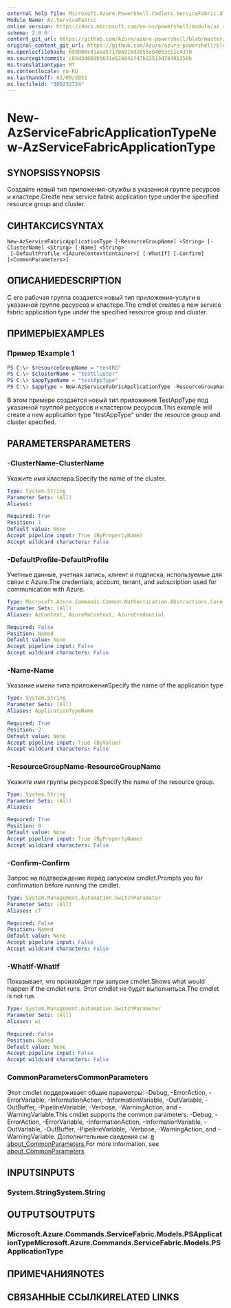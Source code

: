 ```yaml
---
external help file: Microsoft.Azure.PowerShell.Cmdlets.ServiceFabric.dll-Help.xml
Module Name: Az.ServiceFabric
online version: https://docs.microsoft.com/en-us/powershell/module/az.servicefabric/new-azservicefabricapplicationtype
schema: 2.0.0
content_git_url: https://github.com/Azure/azure-powershell/blob/master/src/ServiceFabric/ServiceFabric/help/New-AzServiceFabricApplicationType.md
original_content_git_url: https://github.com/Azure/azure-powershell/blob/master/src/ServiceFabric/ServiceFabric/help/New-AzServiceFabricApplicationType.md
ms.openlocfilehash: 690b00c41aea571786916d2055eb4063c51c4370
ms.sourcegitcommit: c05d3d669b5631e526841f47b22513d78495350b
ms.translationtype: MT
ms.contentlocale: ru-RU
ms.lasthandoff: 02/09/2021
ms.locfileid: "100232724"
---
```

# <span data-ttu-id="ba598-101">New-AzServiceFabricApplicationType</span><span class="sxs-lookup"><span data-stu-id="ba598-101">New-AzServiceFabricApplicationType</span></span>

## <span data-ttu-id="ba598-102">SYNOPSIS</span><span class="sxs-lookup"><span data-stu-id="ba598-102">SYNOPSIS</span></span>
<span data-ttu-id="ba598-103">Создайте новый тип приложения-службы в указанной группе ресурсов и кластере.</span><span class="sxs-lookup"><span data-stu-id="ba598-103">Create new service fabric application type under the specified resource group and cluster.</span></span>

## <span data-ttu-id="ba598-104">СИНТАКСИС</span><span class="sxs-lookup"><span data-stu-id="ba598-104">SYNTAX</span></span>

```
New-AzServiceFabricApplicationType [-ResourceGroupName] <String> [-ClusterName] <String> [-Name] <String>
 [-DefaultProfile <IAzureContextContainer>] [-WhatIf] [-Confirm] [<CommonParameters>]
```

## <span data-ttu-id="ba598-105">ОПИСАНИЕ</span><span class="sxs-lookup"><span data-stu-id="ba598-105">DESCRIPTION</span></span>
<span data-ttu-id="ba598-106">С его рабочая группа создается новый тип приложения-услуги в указанной группе ресурсов и кластере.</span><span class="sxs-lookup"><span data-stu-id="ba598-106">The cmdlet creates a new service fabric application type under the specified resource group and cluster.</span></span>

## <span data-ttu-id="ba598-107">ПРИМЕРЫ</span><span class="sxs-lookup"><span data-stu-id="ba598-107">EXAMPLES</span></span>

### <span data-ttu-id="ba598-108">Пример 1</span><span class="sxs-lookup"><span data-stu-id="ba598-108">Example 1</span></span>
```powershell
PS C:\> $resourceGroupName = "testRG"
PS C:\> $clusterName = "testCluster"
PS C:\> $appTypeName = "testAppType"
PS C:\> $appType = New-AzServiceFabricApplicationType -ResourceGroupName $resourceGroupName -ClusterName $clusterName -Name $appTypeName -Verbose
```

<span data-ttu-id="ba598-109">В этом примере создается новый тип приложения TestAppType под указанной группой ресурсов и кластером ресурсов.</span><span class="sxs-lookup"><span data-stu-id="ba598-109">This example will create a new application type "testAppType" under the resource group and cluster specified.</span></span>

## <span data-ttu-id="ba598-110">PARAMETERS</span><span class="sxs-lookup"><span data-stu-id="ba598-110">PARAMETERS</span></span>

### <span data-ttu-id="ba598-111">-ClusterName</span><span class="sxs-lookup"><span data-stu-id="ba598-111">-ClusterName</span></span>
<span data-ttu-id="ba598-112">Укажите имя кластера.</span><span class="sxs-lookup"><span data-stu-id="ba598-112">Specify the name of the cluster.</span></span>

```yaml
Type: System.String
Parameter Sets: (All)
Aliases:

Required: True
Position: 1
Default value: None
Accept pipeline input: True (ByPropertyName)
Accept wildcard characters: False
```

### <span data-ttu-id="ba598-113">-DefaultProfile</span><span class="sxs-lookup"><span data-stu-id="ba598-113">-DefaultProfile</span></span>
<span data-ttu-id="ba598-114">Учетные данные, учетная запись, клиент и подписка, используемые для связи с Azure.</span><span class="sxs-lookup"><span data-stu-id="ba598-114">The credentials, account, tenant, and subscription used for communication with Azure.</span></span>

```yaml
Type: Microsoft.Azure.Commands.Common.Authentication.Abstractions.Core.IAzureContextContainer
Parameter Sets: (All)
Aliases: AzContext, AzureRmContext, AzureCredential

Required: False
Position: Named
Default value: None
Accept pipeline input: False
Accept wildcard characters: False
```

### <span data-ttu-id="ba598-115">-Name</span><span class="sxs-lookup"><span data-stu-id="ba598-115">-Name</span></span>
<span data-ttu-id="ba598-116">Указание имени типа приложения</span><span class="sxs-lookup"><span data-stu-id="ba598-116">Specify the name of the application type</span></span>

```yaml
Type: System.String
Parameter Sets: (All)
Aliases: ApplicationTypeName

Required: True
Position: 2
Default value: None
Accept pipeline input: True (ByValue)
Accept wildcard characters: False
```

### <span data-ttu-id="ba598-117">-ResourceGroupName</span><span class="sxs-lookup"><span data-stu-id="ba598-117">-ResourceGroupName</span></span>
<span data-ttu-id="ba598-118">Укажите имя группы ресурсов.</span><span class="sxs-lookup"><span data-stu-id="ba598-118">Specify the name of the resource group.</span></span>

```yaml
Type: System.String
Parameter Sets: (All)
Aliases:

Required: True
Position: 0
Default value: None
Accept pipeline input: True (ByPropertyName)
Accept wildcard characters: False
```

### <span data-ttu-id="ba598-119">-Confirm</span><span class="sxs-lookup"><span data-stu-id="ba598-119">-Confirm</span></span>
<span data-ttu-id="ba598-120">Запрос на подтверждение перед запуском cmdlet.</span><span class="sxs-lookup"><span data-stu-id="ba598-120">Prompts you for confirmation before running the cmdlet.</span></span>

```yaml
Type: System.Management.Automation.SwitchParameter
Parameter Sets: (All)
Aliases: cf

Required: False
Position: Named
Default value: None
Accept pipeline input: False
Accept wildcard characters: False
```

### <span data-ttu-id="ba598-121">-WhatIf</span><span class="sxs-lookup"><span data-stu-id="ba598-121">-WhatIf</span></span>
<span data-ttu-id="ba598-122">Показывает, что произойдет при запуске cmdlet.</span><span class="sxs-lookup"><span data-stu-id="ba598-122">Shows what would happen if the cmdlet runs.</span></span>
<span data-ttu-id="ba598-123">Этот cmdlet не будет выполниться.</span><span class="sxs-lookup"><span data-stu-id="ba598-123">The cmdlet is not run.</span></span>

```yaml
Type: System.Management.Automation.SwitchParameter
Parameter Sets: (All)
Aliases: wi

Required: False
Position: Named
Default value: None
Accept pipeline input: False
Accept wildcard characters: False
```

### <span data-ttu-id="ba598-124">CommonParameters</span><span class="sxs-lookup"><span data-stu-id="ba598-124">CommonParameters</span></span>
<span data-ttu-id="ba598-125">Этот cmdlet поддерживает общие параметры: -Debug, -ErrorAction, -ErrorVariable, -InformationAction, -InformationVariable, -OutVariable, -OutBuffer, -PipelineVariable, -Verbose, -WarningAction, and -WarningVariable.</span><span class="sxs-lookup"><span data-stu-id="ba598-125">This cmdlet supports the common parameters: -Debug, -ErrorAction, -ErrorVariable, -InformationAction, -InformationVariable, -OutVariable, -OutBuffer, -PipelineVariable, -Verbose, -WarningAction, and -WarningVariable.</span></span> <span data-ttu-id="ba598-126">Дополнительные сведения см. [в about_CommonParameters.](http://go.microsoft.com/fwlink/?LinkID=113216)</span><span class="sxs-lookup"><span data-stu-id="ba598-126">For more information, see [about_CommonParameters](http://go.microsoft.com/fwlink/?LinkID=113216).</span></span>

## <span data-ttu-id="ba598-127">INPUTS</span><span class="sxs-lookup"><span data-stu-id="ba598-127">INPUTS</span></span>

### <span data-ttu-id="ba598-128">System.String</span><span class="sxs-lookup"><span data-stu-id="ba598-128">System.String</span></span>

## <span data-ttu-id="ba598-129">OUTPUTS</span><span class="sxs-lookup"><span data-stu-id="ba598-129">OUTPUTS</span></span>

### <span data-ttu-id="ba598-130">Microsoft.Azure.Commands.ServiceFabric.Models.PSApplicationType</span><span class="sxs-lookup"><span data-stu-id="ba598-130">Microsoft.Azure.Commands.ServiceFabric.Models.PSApplicationType</span></span>

## <span data-ttu-id="ba598-131">ПРИМЕЧАНИЯ</span><span class="sxs-lookup"><span data-stu-id="ba598-131">NOTES</span></span>

## <span data-ttu-id="ba598-132">СВЯЗАННЫЕ ССЫЛКИ</span><span class="sxs-lookup"><span data-stu-id="ba598-132">RELATED LINKS</span></span>

